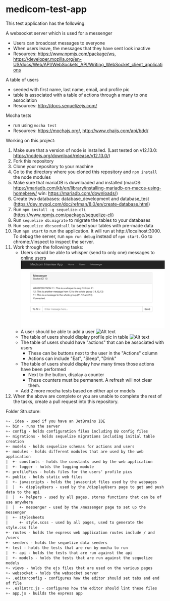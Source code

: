 # medicom-test-app

This test application has the following:

A websocket server which is used for a messenger
* Users can broadcast messages to everyone
* When users leave, the messages that they have sent look inactive
* Resources: https://www.npmjs.com/package/ws, https://developer.mozilla.org/en-US/docs/Web/API/WebSockets_API/Writing_WebSocket_client_applications

A table of users
* seeded with first name, last name, email, and profile pic
* table is associated with a table of actions through a many to one association
* Resources: http://docs.sequelizejs.com/

Mocha tests
* run using ```mocha test```
* Resources: https://mochajs.org/, http://www.chaijs.com/api/bdd/

Working on this project:
1. Make sure that a version of node is installed. (Last tested on v12.13.0: https://nodejs.org/download/release/v12.13.0/)
2. Fork this repository
3. Clone your repository to your machine
4. Go to the directory where you cloned this repository and ```npm install``` the node modules
5. Make sure that mariaDB is downloaded and installed (macOS: https://mariadb.com/kb/en/library/installing-mariadb-on-macos-using-homebrew/
win: https://mariadb.com/downloads/)
6. Create two databases: database_development and database_test (https://dev.mysql.com/doc/refman/8.0/en/create-database.html)
7. Run ```npm install -g sequelize-cli``` (https://www.npmjs.com/package/sequelize-cli)
8. Run ```sequelize db:migrate``` to migrate the tables to your databases
9. Run ```sequelize db:seed:all``` to seed your tables with pre-made data
10. Run ```npm start``` to run the application. It will run at http://localhost:3000. To debug the server, run ```npm run debug``` instead of ```npm start```. Go to chrome://inspect to inspect the server.
11. Work through the following tasks:
    - Users should be able to whisper (send to only one) messages to online users
    ![Alt text](readmePics/whisper.png "Whisper")
    - A user should be able to add a user
    ![Alt text](readmePics/addUser.png?raw=true "Add User")
    - The table of users should display profile pic in table
    ![Alt text](readmePics/profilePic.png?raw=true "Profile Pic")
    - The table of users should have "actions" that can be associated with users
        * These can be buttons next to the user in the "Actions" column
        * Actions can include "Eat", "Sleep", "Drink"
    - The table of users should display how many times those actions have been performed
        * Next to the button, display a counter
        * These counters must be permanent. A refresh will not clear them.
    - Add 2 more mocha tests based on either api or models
12. When the above are complete or you are unable to complete the rest of the tasks, create a pull request into this repository.

Folder Structure:
```
+- .idea - used if you have an JetBrains IDE
+- bin - runs the server
+- config - holds configuration files including DB config files
+- migrations - holds sequelize migrations including initial table creation
+- models - holds sequelize schemas for actions and users
+- modules - holds different modules that are used by the web application
|  +- constants - holds the constants used by the web application
|  +- logger - holds the logging module
+- profilePics - holds files for the users' profile pics
+- public - holds static web files
|  +- javascripts - holds the javascript files used by the webpages
|  |  +- displayUsers - used by the /displayUsers page to get and push data to the api
|  |  +- helpers - used by all pages, stores functions that can be of use anywhere
|  |  +- messenger - used by the /messenger page to set up the messenger
|  +- stylesheets
|     +- style.scss - used by all pages, used to generate the style.css file
+- routes - holds the express web application routes include / and /users
+- seeders - holds the sequelize data seeders
+- test - holds the tests that are run by mocha to run
|  +- api - holds the tests that are run against the api
|  +- models - holds the tests that are run against the sequelize models
+- views - holds the ejs files that are used on the various pages
+- websocket - holds the websocket server
+- .editorconfig - configures how the editor should set tabs and end of file
+- .eslintrc.js - configures how the editor should lint these files
+- app.js - builds the express app
```
